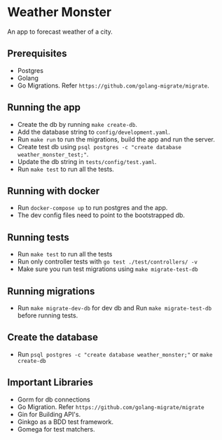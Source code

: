 # Weather Monster

An app to forecast weather of a city.

## Prerequisites

- Postgres
- Golang
- Go Migrations. Refer `https://github.com/golang-migrate/migrate`.

## Running the app

- Create the db by running `make create-db`.
- Add the database string to `config/development.yaml`.
- Run `make run` to run the migrations, build the app and run the server.
- Create test db using `psql postgres -c "create database weather_monster_test;"`.
- Update the db string in `tests/config/test.yaml`.
- Run `make test` to run all the tests.

## Running with docker

- Run `docker-compose up` to run postgres and the app.
- The dev config files need to point to the bootstrapped db.

## Running tests

- Run `make test` to run all the tests
- Run only controller tests with `go test ./test/controllers/ -v`
- Make sure you run test migrations using `make migrate-test-db`

## Running migrations

- Run `make migrate-dev-db` for dev db and Run `make migrate-test-db` before running tests.

## Create the database

- Run `psql postgres -c "create database weather_monster;"` or `make create-db`

## Important Libraries

- Gorm for db connections
- Go Migration. Refer `https://github.com/golang-migrate/migrate`
- Gin for Building API's.
- Ginkgo as a BDD test framework.
- Gomega for test matchers.
